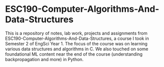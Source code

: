 # ESC190-Computer-Algorithms-And-Data-Structures

This is a repository of notes, lab work, projects and assignments from ESC190-Computer-Algorithms-And-Data-Structures, a course I took in Semester 2 of EngSci Year 1. The focus of the course was on learning various data structures and algorithms in C. We also touched on some foundational ML content near the end of the course (understanding backpropagation and more) in Python.
